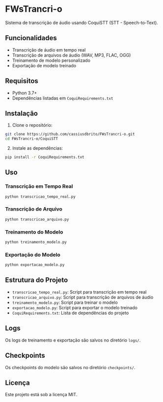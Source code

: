# FWsTrancri-o

Sistema de transcrição de áudio usando CoquiSTT (STT - Speech-to-Text).

## Funcionalidades

- Transcrição de áudio em tempo real
- Transcrição de arquivos de áudio (WAV, MP3, FLAC, OGG)
- Treinamento de modelo personalizado
- Exportação de modelo treinado

## Requisitos

- Python 3.7+
- Dependências listadas em `CoquiRequirements.txt`

## Instalação

1. Clone o repositório:
```bash
git clone https://github.com/cassiusdbrito/FWsTrancri-o.git
cd FWsTrancri-o/CoquiSTT
```

2. Instale as dependências:
```bash
pip install -r CoquiRequirements.txt
```

## Uso

### Transcrição em Tempo Real
```bash
python transcricao_tempo_real.py
```

### Transcrição de Arquivo
```bash
python transcricao_arquivo.py
```

### Treinamento do Modelo
```bash
python treinamento_modelo.py
```

### Exportação do Modelo
```bash
python exportacao_modelo.py
```

## Estrutura do Projeto

- `transcricao_tempo_real.py`: Script para transcrição em tempo real
- `transcricao_arquivo.py`: Script para transcrição de arquivos de áudio
- `treinamento_modelo.py`: Script para treinar o modelo
- `exportacao_modelo.py`: Script para exportar o modelo treinado
- `CoquiRequirements.txt`: Lista de dependências do projeto

## Logs

Os logs de treinamento e exportação são salvos no diretório `logs/`.

## Checkpoints

Os checkpoints do modelo são salvos no diretório `checkpoints/`.

## Licença

Este projeto está sob a licença MIT. 